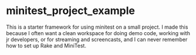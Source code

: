 # minitest_project_example
This is a starter framework for using minitest on a small project. I made this because I often want a clean workspace for doing demo code, working with jr developers, or for streaming and screencasts, and I can never remember how to set up Rake and MiniTest.
